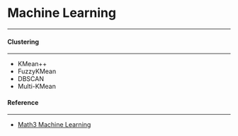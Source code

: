 # Machine Learning
---

#### Clustering
---

- KMean++
- FuzzyKMean
- DBSCAN
- Multi-KMean

#### Reference
---

- [Math3 Machine Learning](http://commons.apache.org/proper/commons-math/userguide/ml.html)